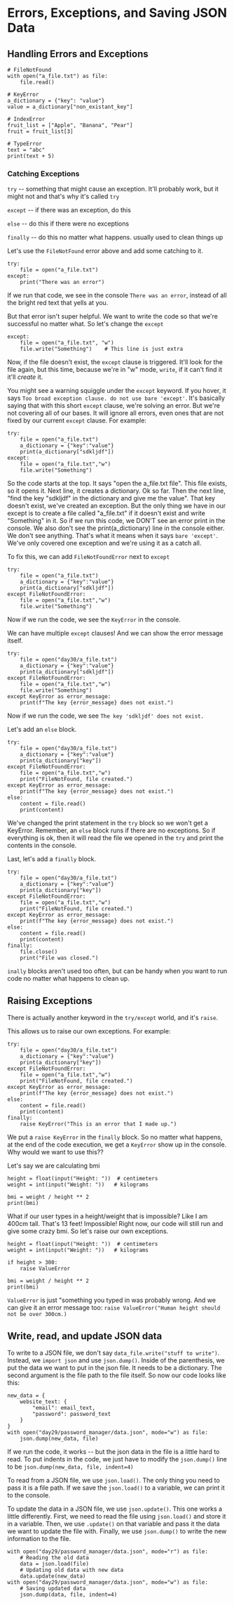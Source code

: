 # Errors, Exceptions, and Saving JSON Data

## Handling Errors and Exceptions

    # FileNotFound
    with open("a_file.txt") as file:
        file.read()

    # KeyError
    a_dictionary = {"key": "value"}
    value = a_dictionary["non_existant_key"]

    # IndexError
    fruit_list = ["Apple", "Banana", "Pear"]
    fruit = fruit_list[3]

    # TypeError
    text = "abc"
    print(text + 5)

### Catching Exceptions

`try` -- something that might cause an exception. It'll probably work, but it might not and that's why it's called `try`

`except` -- if there was an exception, do this

`else` -- do this if there were no exceptions

`finally` -- do this no matter what happens. usually used to clean things up

Let's use the `FileNotFound` error above and add some catching to it.

    try:
        file = open("a_file.txt")
    except:
        print("There was an error")

If we run that code, we see in the console `There was an error`, instead of all the bright red text that yells at you.

But that error isn't super helpful. We want to write the code so that we're successful no matter what. So let's change the `except`

    except:
        file = open("a_file.txt", "w")
        file.write("Something")    # This line is just extra

Now, if the file doesn't exist, the `except` clause is triggered. It'll look for the file again, but this time, because we're in "w" mode, `write`, if it can't find it it'll <em>create</em> it.

You might see a warning squiggle under the `except` keyword. If you hover, it says `Too broad exception clause. do not use bare 'except'`. It's basically saying that with this short `except` clause, we're solving an error. But we're not covering all of our bases. It will ignore all errors, even ones that are not fixed by our current `except` clause. For example:

    try:
        file = open("a_file.txt")
        a_dictionary = {"key":"value"}
        print(a_dictionary["sdkljdf"])
    except:
        file = open("a_file.txt","w")
        file.write("Something")

So the code starts at the top. It says "open the a_file.txt file". This file exists, so it opens it. Next line, it creates a dictionary. Ok so far. Then the next line, "find the key "sdkljdf" in the dictionary and give me the value". That key doesn't exist, we've created an exception. But the only thing we have in our except is to create a file called "a_file.txt" if it doesn't exist and write "Something" in it. So if we run this code, we DON'T see an error print in the console. We also don't see the print(a_dictionary) line in the console either. We don't see anything. That's what it means when it says `bare 'except'`. We've only covered one exception and we're using it as a catch all.

To fix this, we can add `FileNotFoundError` next to `except`

    try:
        file = open("a_file.txt")
        a_dictionary = {"key":"value"}
        print(a_dictionary["sdkljdf"])
    except FileNotFoundError:
        file = open("a_file.txt","w")
        file.write("Something")

Now if we run the code, we see the `KeyError` in the console.

We can have multiple `except` clauses! And we can show the error message itself.

    try:
        file = open("day30/a_file.txt")
        a_dictionary = {"key":"value"}
        print(a_dictionary["sdkljdf"])
    except FileNotFoundError:
        file = open("a_file.txt","w")
        file.write("Something")
    except KeyError as error_message:
        print(f"The key {error_message} does not exist.")

Now if we run the code, we see `The key 'sdkljdf' does not exist.`

Let's add an `else` block.

    try:
        file = open("day30/a_file.txt")
        a_dictionary = {"key":"value"}
        print(a_dictionary["key"])
    except FileNotFoundError:
        file = open("a_file.txt","w")
        print("FileNotFound, file created.")
    except KeyError as error_message:
        print(f"The key {error_message} does not exist.")
    else:
        content = file.read()
        print(content)

We've changed the print statement in the `try` block so we won't get a KeyError. Remember, an `else` block runs if there are no exceptions. So if everything is ok, then it will read the file we opened in the `try` and print the contents in the console.

Last, let's add a `finally` block.

    try:
        file = open("day30/a_file.txt")
        a_dictionary = {"key":"value"}
        print(a_dictionary["key"])
    except FileNotFoundError:
        file = open("a_file.txt","w")
        print("FileNotFound, file created.")
    except KeyError as error_message:
        print(f"The key {error_message} does not exist.")
    else:
        content = file.read()
        print(content)
    finally:
        file.close()
        print("File was closed.")

`inally` blocks aren't used too often, but can be handy when you want to run code no matter what happens to clean up.

## Raising Exceptions

There is actually another keyword in the `try/except` world, and it's `raise`.

This allows us to raise our own exceptions. For example:

    try:
        file = open("day30/a_file.txt")
        a_dictionary = {"key":"value"}
        print(a_dictionary["key"])
    except FileNotFoundError:
        file = open("a_file.txt","w")
        print("FileNotFound, file created.")
    except KeyError as error_message:
        print(f"The key {error_message} does not exist.")
    else:
        content = file.read()
        print(content)
    finally:
        raise KeyError("This is an error that I made up.")

We put a `raise KeyError` in the `finally` block. So no matter what happens, at the end of the code execution, we get a `KeyError` show up in the console. Why would we want to use this??

Let's say we are calculating bmi

    height = float(input("Height: "))  # centimeters
    weight = int(input("Weight: "))   # kilograms

    bmi = weight / height ** 2
    print(bmi)

What if our user types in a height/weight that is impossible? Like I am 400cm tall. That's 13 feet! Impossible! Right now, our code will still run and give some crazy bmi. So let's raise our own exceptions.

    height = float(input("Height: "))  # centimeters
    weight = int(input("Weight: "))   # kilograms

    if height > 300:
        raise ValueError

    bmi = weight / height ** 2
    print(bmi)

`ValueError` is just "something you typed in was probably wrong. And we can give it an error message too: `raise ValueError("Human height should not be over 300cm.)`

## Write, read, and update JSON data

To write to a JSON file, we don't say `data_file.write("stuff to write")`. Instead, we `import json` and use `json.dump()`. Inside of the parenthesis, we put the data we want to put in the json file. It needs to be a dictionary. The second argument is the file path to the file itself. So now our code looks like this:

    new_data = {
        website_text: {
            "email": email_text,
            "password": password_text
        }
    }
    with open("day29/password_manager/data.json", mode="w") as file:
        json.dump(new_data, file)

If we run the code, it works -- but the json data in the file is a little hard to read. To put indents in the code, we just have to modify the `json.dump()` line to be `json.dump(new_data, file, indent=4)`

To read from a JSON file, we use `json.load()`. The only thing you need to pass it is a file path. If we save the `json.load()` to a variable, we can print it to the console.

To update the data in a JSON file, we use `json.update()`. This one works a little differently. First, we need to read the file using `json.load()` and store it in a variable. Then, we use `.update()` on that variable and pass it the data we want to update the file with. Finally, we use `json.dump()` to write the new information to the file.

    with open("day29/password_manager/data.json", mode="r") as file:
        # Reading the old data
        data = json.load(file)
        # Updating old data with new data
        data.update(new_data)
    with open("day29/password_manager/data.json", mode="w") as file:
        # Saving updated data
        json.dump(data, file, indent=4)
